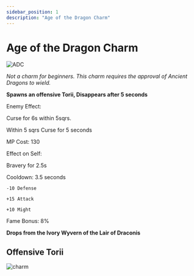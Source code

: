 ```yaml
---
sidebar_position: 1
description: "Age of the Dragon Charm"
---
```


# Age of the Dragon Charm

![ADC](https://vwiki.valorserver.com/api/item/picture/age%20of%20the%20dragon%20charm)

<i>Not a charm for beginners. This charm requires the approval of Ancient Dragons to wield.</i>

**Spawns an offensive Torii, Disappears after 5 seconds**

Enemy Effect: 

Curse for 6s within 5sqrs.

Within 5 sqrs Curse for 5 seconds

MP Cost: 130

Effect on Self:

Bravery for 2.5s


Cooldown: 3.5 seconds

    -10 Defense
    
    +15 Attack
    
    +10 Might

Fame Bonus: 8%

**Drops from the Ivory Wyvern of the Lair of Draconis**

## Offensive Torii

![charm](https://cdn.discordapp.com/attachments/1160376179996496013/1195464807931977799/charm.gif?ex=65b4165c&is=65a1a15c&hm=03eebab9840373a02c99a8937f635f51e714e276360120300f8954d77e6352fd&)
